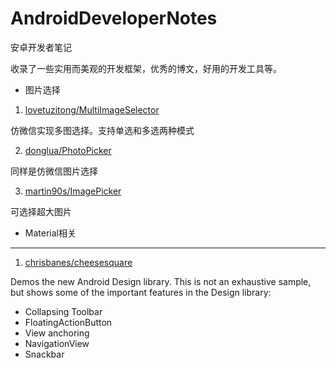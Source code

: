# AndroidDeveloperNotes
安卓开发者笔记

收录了一些实用而美观的开发框架，优秀的博文，好用的开发工具等。

- 图片选择

1. [lovetuzitong/MultiImageSelector](https://github.com/lovetuzitong/MultiImageSelector)

仿微信实现多图选择。支持单选和多选两种模式

2. [donglua/PhotoPicker](https://github.com/donglua/PhotoPicker)

同样是仿微信图片选择

3. [martin90s/ImagePicker](https://github.com/martin90s/ImagePicker)

可选择超大图片

- Material相关
------------------------------------------------------------------
1. [chrisbanes/cheesesquare](https://github.com/chrisbanes/cheesesquare)

Demos the new Android Design library. This is not an exhaustive sample, but shows some of the important features in the Design library:
* Collapsing Toolbar
* FloatingActionButton
* View anchoring
* NavigationView
* Snackbar

